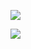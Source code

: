 ![](https://xiaohui-zhangjiakou.oss-cn-zhangjiakou.aliyuncs.com/image/202505102102391.png)

![](https://xiaohui-zhangjiakou.oss-cn-zhangjiakou.aliyuncs.com/image/202505102102492.png)
